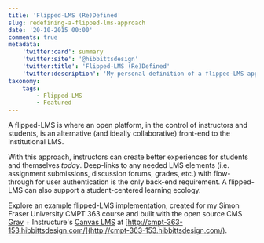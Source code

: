 ```yaml
---
title: 'Flipped-LMS (Re)Defined'
slug: redefining-a-flipped-lms-approach
date: '20-10-2015 00:00'
comments: true
metadata:
    'twitter:card': summary
    'twitter:site': '@hibbittsdesign'
    'twitter:title': 'Flipped-LMS (Re)Defined'
    'twitter:description': 'My personal definition of a flipped-LMS approach.'
taxonomy:
    tags:
        - Flipped-LMS
        - Featured
---
```


A flipped-LMS is where an open platform, in the control of instructors and students, is an alternative (and ideally collaborative) front-end to the institutional LMS.

With this approach, instructors can create better experiences for students and themselves _today_. Deep-links to any needed LMS elements (i.e. assignment submissions, discussion forums, grades, etc.) with flow-through for user authentication is the only back-end requirement. A flipped-LMS can also support a student-centered learning ecology.

Explore an example flipped-LMS implementation, created for my Simon Fraser University CMPT 363 course and built with the open source CMS [Grav](http://getgrav.org) + Instructure's [Canvas LMS](http://www.canvaslms.com/) at [http://cmpt-363-153.hibbittsdesign.com/](http://cmpt-363-153.hibbittsdesign.com/).
